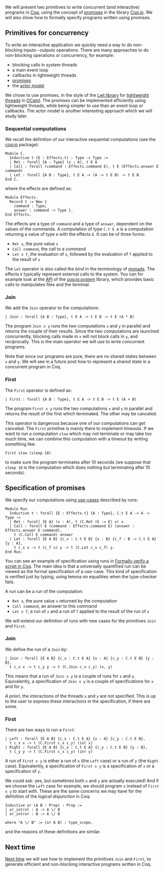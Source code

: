 We will present two primitives to write concurrent (and interactive) programs in [Coq](http://coq.inria.fr/), using the concept of [promises](http://en.wikipedia.org/wiki/Futures_and_promises) in the library [Coq.io](http://coq.io/). We will also show how to formally specify programs written using promises.

## Primitives for concurrency
To write an interactive application we quickly need a way to do non-blocking inputs--outputs operations. There are many approaches to do non-blocking operations or concurrency, for example:

* blocking calls in system threads
* a main event loop
* callbacks in lightweight threads
* [promises](http://en.wikipedia.org/wiki/Futures_and_promises)
* the [actor model](http://en.wikipedia.org/wiki/Actor_model)

We chose to use promises, in the style of the [Lwt library](http://ocsigen.org/lwt/) for [lightweight threads](http://en.wikipedia.org/wiki/Light-weight_process) in [OCaml](https://ocaml.org/). The promises can be implemented efficiently using lightweight threads, while being simpler to use than an event loop or callbacks. The actor model is another interesting approach which we will study later.

### Sequential computations
We recall the definition of our interactive sequential computations (see the [coq:io](https://github.com/coq-io/io) package):

    Module C.
      Inductive t (E : Effects.t) : Type -> Type :=
      | Ret : forall {A : Type} (x : A), t E A
      | Call : forall (command : Effects.command E), t E (Effects.answer E command)
      | Let : forall {A B : Type}, t E A -> (A -> t E B) -> t E B.
    End C.

where the effects are defined as:

    Module Effects.
      Record t := New {
        command : Type;
        answer : command -> Type }.
    End Effects.

The effects are a type of `command` and a type of `answer`, dependent on the values of the commands. A computation of type `C.t E A` is a computation returning a value of type `A` with the effects `E`. It can be of three forms:

* `Ret x`, the pure value `x`
* `Call command`, the call to a command
* `Let x f`, the evaluation of `x`, followed by the evaluation of `f` applied to the result of `x`

The `Let` operator is also called the *bind* in the terminology of [monads](http://en.wikipedia.org/wiki/Monad_%28functional_programming%29). The effects `E` typically represent external calls to the system. You can for example look at the [API](http://clarus.github.io/doc/io-system/Io.System.System.html) of the [coq:io:system](https://github.com/coq-io/system) library, which provides basic calls to manipulates files and the terminal.

### Join
We add the `Join` operator to the computations:

    | Join : forall {A B : Type}, t E A -> t E B -> t E (A * B)

The program `Join x y` runs the two computations `x` and `y` in parallel and returns the couple of their results. Since the two computations are launched concurrently, blocking calls made in `x` will not block calls in `y`, and reciprocally. This is the main operator we will use to write concurrent programs.

Note that since our programs are pure, there are no shared states between `x` and `y`. We will see in a future post how to represent a shared state in a concurrent program in Coq.

### First
The `First` operator is defined as:

    | First : forall {A B : Type}, t E A -> t E B -> t E (A + B)

The program `First x y` runs the two computations `x` and `y` in parallel and returns the result of the first which terminated. The other may be canceled.

This operator is dangerous because one of our computations can get canceled. The `First` primitive is mainly there to implement timeouts. If we want to run a computation `slow` which may not terminate or may take too much time, we can combine this computation with a timeout by writing something like:

    First slow (sleep 10)

to make sure the program terminates after 10 seconds (we suppose that `sleep 10` is the computation which does nothing but terminating after 10 seconds).

## Specification of promises
We specify our computations using [use-cases](http://en.wikipedia.org/wiki/Use_case) described by runs:

    Module Run.
      Inductive t : forall {E : Effects.t} {A : Type}, C.t E A -> A -> Type :=
      | Ret : forall {E A} (x : A), t (C.Ret (E := E) x) x
      | Call : forall E (command : Effects.command E) (answer : Effects.answer E command),
        t (C.Call E command) answer
      | Let : forall {E A B} {c_x : C.t E B} {x : B} {c_f : B -> C.t E A} {y : A},
        t c_x x -> t (c_f x) y -> t (C.Let c_x c_f) y.
    End Run.

You can see an example of specification using runs in [Formally verify a script in Coq](http://coq-blog.clarus.me/formally-verify-a-script-in-coq.html). The main idea is that a universally quantified run can be viewed as the formal specification of a use-case. This kind of specification is verified just by typing, using lemma on equalities when the type-checker fails.

A run can be a run of the computation:

* `Ret x`, the pure value `x` returned by the computation
* `Call command`, an answer to this command
* `Let x f`, a run of `x` and a run of `f` applied to the result of the run of `x`

We will extend our definition of runs with new cases for the primitives `Join` and `First`.

### Join
We define the run of a `Join` by:

    | Join : forall {E A B} {c_x : C.t E A} {x : A} {c_y : C.t E B} {y : B},
      t c_x x -> t c_y y -> t (C.Join c_x c_y) (x, y)

This means that a run of `Join x y` is a couple of runs for `x` and `y`. Equivalently, a specification of `Join x y` is a couple of specifications for `x` and for `y`.

*A priori*, the interactions of the threads `x` and `y` are not specified. This is up to the user to express these interactions in the specification, if there are some.

### First
There are two ways to run a `First`:

    | Left : forall {E A B} {c_x : C.t E A} {x : A} {c_y : C.t E B},
      t c_x x -> t (C.First c_x c_y) (inl x)
    | Right : forall {E A B} {c_x : C.t E A} {c_y : C.t E B} {y : B},
      t c_y y -> t (C.First c_x c_y) (inr y)

A run of `First x y` is either a run of `x` (the `Left` case) or a run of `y` (the `Right` case). Equivalently, a specification of `First x y` is a specification of `x` or a specification of `y`.

We could ask: yes, but sometimes both `x` and `y` are actually executed! And if we choose the `Left` case for example, we should program `x` instead of `First x y` to start with. These are the same concerns we may have for the definition of the *logical disjunction* in Coq:

    Inductive or (A B : Prop) : Prop :=
    | or_introl : A -> A \/ B
    | or_intror : B -> A \/ B

    where "A \/ B" := (or A B) : type_scope.

and the reasons of these definitions are similar.

## Next time
[Next time](http://coq-blog.clarus.me/implementation-of-promises-for-coq.html) we will see how to implement the primitives `Join` and `First`, to generate efficient and non-blocking interactive programs written in Coq.

